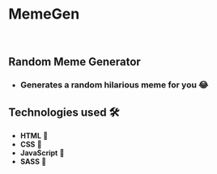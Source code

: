 # MemeGen 






<br/>

## Random Meme Generator

- ### **Generates a random hilarious meme for you 😂** 



## Technologies used 🛠️

- **HTML** 🚀
- **CSS** 🚀
- **JavaScript** 🚀
- **SASS** 🚀

